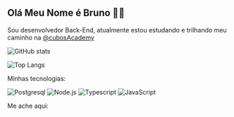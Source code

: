 ## Olá Meu Nome é Bruno 👨‍💻

Sou desenvolvedor Back-End, atualmente estou estudando e trilhando meu caminho na [@cubosAcademy]()

![GitHub stats](https://github-readme-stats.vercel.app/api?username=Bruno-BarretoP&show_icons=true&theme=radical)

![Top Langs](https://github-readme-stats.vercel.app/api/top-langs/?username=Bruno-BarretoP&langs_count=8)

Minhas tecnologias:

![Postgresql](https://img.shields.io/badge/PostgreSQL-316192?style=for-the-badge&logo=postgresql&logoColor=white)
![Node.js](https://img.shields.io/badge/Node%20js-339933?style=for-the-badge&logo=nodedotjs&logoColor=white)
![Typescript](https://img.shields.io/badge/TypeScript-007ACC?style=for-the-badge&logo=typescript&logoColor=white)
![JavaScript](https://img.shields.io/badge/JavaScript-323330?style=for-the-badge&logo=javascript&logoColor=F7DF1E)

Me ache aqui:
